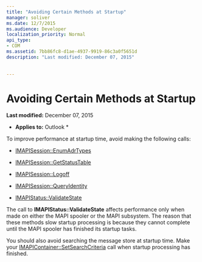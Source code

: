 ```yaml
---
title: "Avoiding Certain Methods at Startup"
manager: soliver
ms.date: 12/7/2015
ms.audience: Developer
localization_priority: Normal
api_type:
- COM
ms.assetid: 7bb86fc8-d1ae-4937-9919-86c3a0f5651d
description: "Last modified: December 07, 2015"
 
 
---
```


# Avoiding Certain Methods at Startup

 **Last modified:** December 07, 2015 
  
 * **Applies to:** Outlook * 
  
To improve performance at startup time, avoid making the following calls:
  
- [IMAPISession::EnumAdrTypes](imapisession-enumadrtypes.md)
    
- [IMAPISession::GetStatusTable](imapisession-getstatustable.md)
    
- [IMAPISession::Logoff](imapisession-logoff.md)
    
- [IMAPISession::QueryIdentity](imapisession-queryidentity.md)
    
- [IMAPIStatus::ValidateState](imapistatus-validatestate.md)
    
The call to **IMAPIStatus::ValidateState** affects performance only when made on either the MAPI spooler or the MAPI subsystem. The reason that these methods slow startup processing is because they cannot complete until the MAPI spooler has finished its startup tasks. 
  
You should also avoid searching the message store at startup time. Make your [IMAPIContainer::SetSearchCriteria](imapicontainer-setsearchcriteria.md) call when startup processing has finished. 
  

